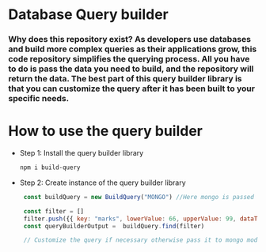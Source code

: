 # Database Query builder
### Why does this repository exist? As developers use databases and build more complex queries as their applications grow, this code repository simplifies the querying process. All you have to do is pass the data you need to build, and the repository will return the data. The best part of this query builder library is that you can customize the query after it has been built to your specific needs.

# How to use the query builder
- Step 1: Install the query builder library
  
   ```bash
   npm i build-query   
   ```
- Step 2: Create instance of the query builder library
   ```js
    const buildQuery = new BuildQuery("MONGO") //Here mongo is passed to queryBuilder because query builder will use the mongo database.

    const filter = []
    filter.push({{ key: "marks", lowerValue: 66, upperValue: 99, dataTypes: "NUMBER" }})
    const queryBuilderOutput =  buildQuery.find(filter)

    // Customize the query if necessary otherwise pass it to mongo model 
    ```


